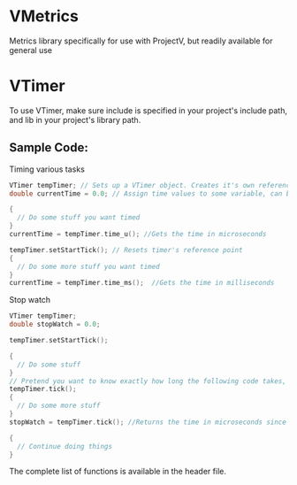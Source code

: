 VMetrics
========

Metrics library specifically for use with ProjectV, but readily available for general use

VTimer
======

To use VTimer, make sure include is specified in your project's include path, and lib in your project's library path.

Sample Code:
------------
Timing various tasks
```C++
VTimer tempTimer; // Sets up a VTimer object. Creates it's own reference point
double currentTime = 0.0; // Assign time values to some variable, can be a double, size_t, int, whatever.

{
  // Do some stuff you want timed
}
currentTime = tempTimer.time_u(); //Gets the time in microseconds

tempTimer.setStartTick(); // Resets timer's reference point
{
  // Do some more stuff you want timed
}
currentTime = tempTimer.time_ms();  //Gets the time in milliseconds

```
Stop watch
```C++
VTimer tempTimer;
double stopWatch = 0.0;

tempTimer.setStartTick();

{
  // Do some stuff
}
// Pretend you want to know exactly how long the following code takes, but don't want to reset your timer.
tempTimer.tick();
{
  // Do some more stuff
}
stopWatch = tempTimer.tick(); //Returns the time in microseconds since the last .tick() or initialization

{
  // Continue doing things
}
```
  

The complete list of functions is available in the header file.
